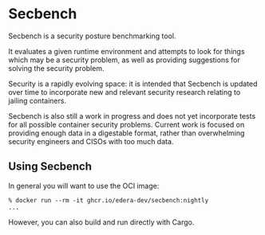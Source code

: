 # Secbench

Secbench is a security posture benchmarking tool.

It evaluates a given runtime environment and attempts to look for things
which may be a security problem, as well as providing suggestions for
solving the security problem.

Security is a rapidly evolving space: it is intended that Secbench is
updated over time to incorporate new and relevant security research
relating to jailing containers.

Secbench is also still a work in progress and does not yet incorporate
tests for all possible container security problems.  Current work is
focused on providing enough data in a digestable format, rather than
overwhelming security engineers and CISOs with too much data.

## Using Secbench

In general you will want to use the OCI image:

```
% docker run --rm -it ghcr.io/edera-dev/secbench:nightly
...
```

However, you can also build and run directly with Cargo.
